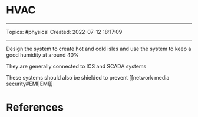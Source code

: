 # HVAC
---
Topics: #physical
Created: 2022-07-12 18:17:09

---

Design the system to create hot and cold isles and use the system to keep a good humidity at around 40%

They are generally connected to ICS and SCADA systems

These systems should also be shielded to prevent [[network media security#EMI|EMI]]

# References
